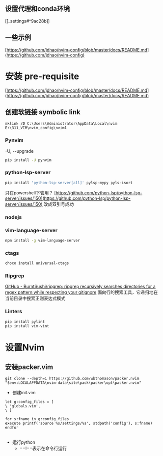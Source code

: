 ## 设置代理和conda环境
[[_settings#^9ac28b]]

## 一些示例
[https://github.com/jdhao/nvim-config/blob/master/docs/README.md](https://github.com/jdhao/nvim-config)


# 安装 pre-requisite
[https://github.com/jdhao/nvim-config/blob/master/docs/README.md](https://github.com/jdhao/nvim-config/blob/master/docs/README.md)

## 创建软链接  symbolic link
```link
mklink /D C:\Users\Administrator\AppData\Local\nvim E:\311_VIM\nvim_config\nvim1
```

### Pynvim
-U, --upgrade
```bash
pip install -U pynvim
```
### python-lsp-server
```bash
pip install 'python-lsp-server[all]' pylsp-mypy pyls-isort
```
只在powershell下管用？
[https://github.com/python-lsp/python-lsp-server/issues/150](https://github.com/python-lsp/python-lsp-server/issues/150)
改成双引号成功
### nodejs

### vim-language-server
```bash
npm install -g vim-language-server
```

###  ctags
```bash
choco install universal-ctags
```
###  Ripgrep
[GitHub - BurntSushi/ripgrep: ripgrep recursively searches directories for a regex pattern while respecting your gitignore](https://github.com/BurntSushi/ripgrep)
面向行的搜索工具，它递归地在当前目录中搜索正则表达式模式
### Linters
```bash
pip install pylint
pip install vim-vint
```

# 设置Nvim
## 安装packer.vim
```
git clone --depth=1 https://github.com/wbthomason/packer.nvim "$env:LOCALAPPDATA\nvim-data\site\pack\packer\opt\packer.nvim"
```

* 创建init.vim
```vim
let g:config_files = [
\ 'globals.vim',
\ ]

for s:fname in g:config_files
execute printf('source %s/settings/%s', stdpath('config'), s:fname)
endfor
```
## 

* 运行python
	* ==!==表示在命令行运行